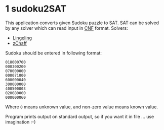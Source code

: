1
sudoku2SAT
==========

This application converts given Sudoku puzzle to SAT. SAT can be solved by any solver which can read input in [CNF](http://people.sc.fsu.edu/~jburkardt/data/cnf/cnf.html) format.
Solvers:
* [Lingeling](http://fmv.jku.at/lingeling/)
* [zChaff](http://www.princeton.edu/~chaff/zchaff.html)

Sudoku should be entered in following format:

```
018000700
000300200
070000000
000071000
600000040
300000000
400500003
020080000
000000060
```

Where ``0`` means unknown value, and non-zero value means known value.

Program prints output on standard output, so if you want it in file ... use imagination :-)

